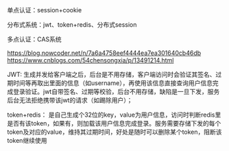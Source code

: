 单点认证：session+cookie

分布式系统：jwt、token+redis、分布式session


多点认证：CAS系统


https://blog.nowcoder.net/n/7a6a4758eef4444ea7ea301640cb46db
https://www.cnblogs.com/54chensongxia/p/13491214.html


JWT: 生成并发给客户端之后，后台是不用存储，客户端访问时会验证其签名、过期时间等再取出里面的信息（如username），再使用该信息直接查询用户信息完成登录验证。jwt自带签名、过期等校验，后台不用存储，缺陷是一旦下发，服务后台无法拒绝携带该jwt的请求（如踢除用户）；

token+redis： 是自己生成个32位的key，value为用户信息，访问时判断redis里是否有该token，如果有，则加载该用户信息完成登录。服务需要存储下发的每个token及对应的value，维持其过期时间，好处是随时可以删除某个token，阻断该token继续使用